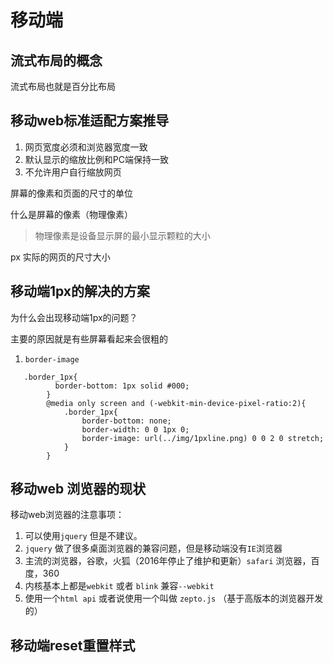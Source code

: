 # 移动端

## 流式布局的概念

流式布局也就是百分比布局

## 移动web标准适配方案推导

1. 网页宽度必须和浏览器宽度一致
2. 默认显示的缩放比例和PC端保持一致
3. 不允许用户自行缩放网页

屏幕的像素和页面的尺寸的单位

什么是屏幕的像素（物理像素）

> 物理像素是设备显示屏的最小显示颗粒的大小

px 实际的网页的尺寸大小

## 移动端1px的解决的方案

为什么会出现移动端1px的问题？

主要的原因就是有些屏幕看起来会很粗的

1. `border-image`

```
   .border_1px{
          border-bottom: 1px solid #000;
        }
        @media only screen and (-webkit-min-device-pixel-ratio:2){
            .border_1px{
                border-bottom: none;
                border-width: 0 0 1px 0;
                border-image: url(../img/1pxline.png) 0 0 2 0 stretch;
            }
        }
```
## 移动web 浏览器的现状

移动web浏览器的注意事项：

1. 可以使用`jquery` 但是不建议。
2. `jquery` 做了很多桌面浏览器的兼容问题，但是移动端没有`IE`浏览器
3. 主流的浏览器，谷歌，火狐（2016年停止了维护和更新）`safari` 浏览器，百度，360
4. 内核基本上都是`webkit` 或者 `blink` 兼容`--webkit`
5. 使用一个`html api` 或者说使用一个叫做 `zepto.js` （基于高版本的浏览器开发的）


## 移动端reset重置样式
